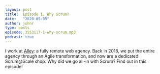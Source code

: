 ```yaml
---
layout: post
title:  Episode 1. Why Scrum?
date:   "2020-05-05"
author: johnr
type: posts
episode: 3553117-1-why-scrum.mp3
podcast: true
---
```


I work at [Alley](https://alley): a fully remote web agency. Back in 2018, we put the entire agency through an Agile transformation, and now are a dedicated Scrum@Scale shop. Why did we go all-in with Scrum? Find out in this episode!
